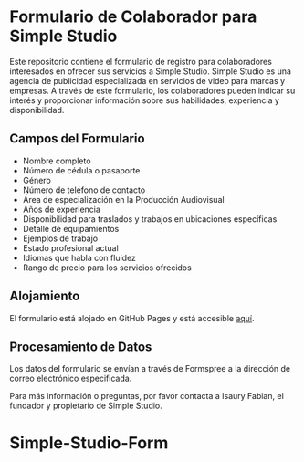 # Formulario de Colaborador para Simple Studio

Este repositorio contiene el formulario de registro para colaboradores interesados en ofrecer sus servicios a Simple Studio. Simple Studio es una agencia de publicidad especializada en servicios de video para marcas y empresas. A través de este formulario, los colaboradores pueden indicar su interés y proporcionar información sobre sus habilidades, experiencia y disponibilidad.

## Campos del Formulario
- Nombre completo
- Número de cédula o pasaporte
- Género
- Número de teléfono de contacto
- Área de especialización en la Producción Audiovisual
- Años de experiencia
- Disponibilidad para traslados y trabajos en ubicaciones específicas
- Detalle de equipamientos
- Ejemplos de trabajo
- Estado profesional actual
- Idiomas que habla con fluidez
- Rango de precio para los servicios ofrecidos

## Alojamiento
El formulario está alojado en GitHub Pages y está accesible [aquí](https://<tu-nombre-de-usuario-de-github>.github.io/simple-studio-form/).

## Procesamiento de Datos
Los datos del formulario se envían a través de Formspree a la dirección de correo electrónico especificada.

Para más información o preguntas, por favor contacta a Isaury Fabian, el fundador y propietario de Simple Studio.
# Simple-Studio-Form

